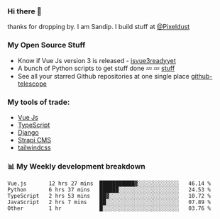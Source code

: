 ### Hi there 👋

thanks for dropping by.
I am Sandip. I build stuff at [@Pixeldust](github.com/pixeldust-in/)

###  **My Open Source Stuff**

 - Know if Vue Js version 3 is released -  [isvue3readyyet](https://github.com/sandiprb/isvue3readyyet)
 - A bunch of Python scripts to get stuff done 💤 💤 [stuff](https://github.com/sandiprb/stuff)
 - See all your starred Github repositories at one single place [github-telescope](https://github.com/sandiprb/github-telescope)



###  **My tools of trade:**
 - [Vue Js](https://github.com/vuejs/vue/)
 - [TypeScript](https://github.com/microsoft/TypeScript)
 - [Django](github.com/django/django)
 - [Strapi CMS](github.com/strapi/strapi)
 - [tailwindcss](https://github.com/tailwindlabs/tailwindcss)


###  📊 **My Weekly development breakdown**
<!--START_SECTION:waka-->
```text
Vue.js       12 hrs 27 mins  ███████████▓░░░░░░░░░░░░░   46.14 % 
Python       6 hrs 37 mins   ██████░░░░░░░░░░░░░░░░░░░   24.53 % 
TypeScript   2 hrs 53 mins   ██▓░░░░░░░░░░░░░░░░░░░░░░   10.72 % 
JavaScript   2 hrs 7 mins    ██░░░░░░░░░░░░░░░░░░░░░░░   07.89 % 
Other        1 hr            █░░░░░░░░░░░░░░░░░░░░░░░░   03.76 % 
```
<!--END_SECTION:waka-->
